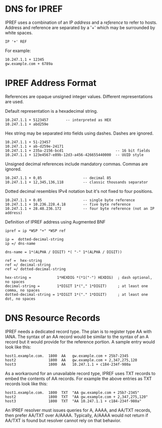 # DNS for IPREF
IPREF uses a combination of an IP _address_ and a _reference_ to refer to hosts. Address and reference are separated by a '+' which may be surrounded by white spaces.

    IP '+' REF

For example:

    10.247.1.1 + 12345
    gw.example.com + 6789a

# IPREF Address Format

References are opaque unsigned integer values. Different representations are used.

Default representation is a hexadecimal string.

    10.247.1.1 + 5123457        -- interpreted as HEX
    10.247.1.1 + abd259e

Hex string may be separated into fields using dashes. Dashes are ignored.

    10.247.1.1 + 51-23457
    10.247.1.1 + ab-d259e-24171
    10.247.1.1 + 235a-2156-bcd1                        -- 16 bit fields
    10.247.1.1 + 123e4567-e89b-12d3-a456-426655440000  -- UUID style

Unsigned decimal references include mandatory commas. Commas are ignored.

    10.247.1.1 + 0,85                   -- decimal 85
    10.247.1.1 + 12,345,136,118         -- classic thousands separator

Dotted decimal resembles IPv4 notation but it's not fixed to four positions.

    10.247.1.1 + 0.85                   -- single byte reference
    10.247.1.1 + 10.236.228.4.18        -- five byte reference
    10.247.1.1 + 28.48.236.172          -- four byte reference (not an IP address)

Definition of IPREF address using Augmented BNF

    ipref = ip *WSP "+" *WSP ref

    ip =  dotted-decimal-string
    ip =/ dns-name

    dns-name = 1*(ALPHA / DIGIT) *( "-" 1*(ALPHA / DIGIT))

    ref =  hex-string
    ref =/ decimal-string
    ref =/ dotted-decimal-string

    hex-string =            1*HEXDIG *(*1("-") HEXDIG)  ; dash optional, no spaces
    decimal-string =        1*DIGIT 1*("," 1*DIGIT)     ; at least one comma, no spaces
    dotted-decimal-string = 1*DIGIT 1*("." 1*DIGIT)     ; at least one dot, no spaces

# DNS  Resource Records

IPREF needs a dedicated record type. The plan is to register type AA with IANA. The syntax of an AA record would be similar to the syntax of an A record but it would provide for the reference portion. A sample entry would look like this:

    host1.example.com.  1800  AA   gw.example.com + 25b7-2345
    host2               1800  AA   gw.example.com + 2,347,275,120
    host3               1800  AA   10.247.1.1 + c184-234f-980a

As a workaround for an unavailable record type, IPREF uses TXT records to embed the contents of AA records. For example the above entries as TXT records look like this:

    host1.example.com.  1800  TXT  "AA gw.example.com + 25b7-2345"
    host2               1800  TXT  "AA gw.example.com + 2,347,275,120"
    host3               1800  TXT  "AA 10.247.1.1 + c184-234f-980a"

An IPREF resolver must issues queries for A, AAAA, and AA/TXT records, then prefer AA/TXT over A/AAAA. Typically, A/AAAA would not return if AA/TXT is found but resolver cannot rely on that behavior.
